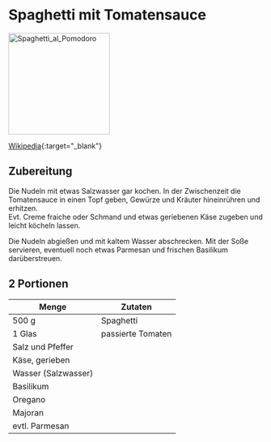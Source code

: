 # Spaghetti mit Tomatensauce

<img src="https://upload.wikimedia.org/wikipedia/commons/2/2a/Spaghetti_al_Pomodoro.JPG" height="200" alt="Spaghetti_al_Pomodoro">   

[Wikipedia](https://de.wikipedia.org/wiki/Spaghetti_alla_napoletana){:target="_blank"}      

## Zubereitung
Die Nudeln mit etwas Salzwasser gar kochen. In der Zwischenzeit die Tomatensauce in einen Topf geben, Gewürze und Kräuter hineinrühren und erhitzen.    
Evt. Creme fraiche oder Schmand und etwas geriebenen Käse zugeben und leicht köcheln lassen.

Die Nudeln abgießen und mit kaltem Wasser abschrecken. Mit der Soße servieren, eventuell noch etwas Parmesan und frischen Basilikum darüberstreuen.

## 2 Portionen

Menge | Zutaten
--- | ---
500 g | Spaghetti
1 Glas | passierte Tomaten
 | Salz und Pfeffer
 | Käse, gerieben
 | Wasser (Salzwasser)
 | Basilikum
 | Oregano
 | Majoran
 | evtl. 	Parmesan
